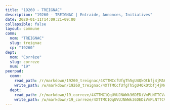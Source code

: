 ```yaml
---
title: "19260 - TREIGNAC"
description: "19260 - TREIGNAC | Entraide, Annonces, Initiatives"
date: 2020-01-11T14:09:21+09:00
collapsible: false
layout: commune
comm:
  nom: "TREIGNAC"
  slug: treignac
  cp: "19260"
dept:
  nom: "Corrèze"
  slug: correze
  num: "19"
peerpad:
  comm:
    read_path: /r/markdown/19260_treignac/4XTTMCcfUfgTh5gU4QkQtbfj4jMA6bDxhaunAHmr623ffnHFx
    write_path: /w/markdown/19260_treignac/4XTTMCcfUfgTh5gU4QkQtbfj4jMA6bDxhaunAHmr623ffnHFx-K3TgUBt4DTMtXXaRu7RWAT5Y6TwsYUuxdaDbJwnUhHs1hpjzRCBeDf24JYCCFv9inAYD5Dp34TNHueS4o4XjvpWtgLX91xk8DkBvw4QtdYXwZ2qMH6XyskwnQcWfKZb5vQvyiRPg
  dept:
    read_path: /r/markdown/19_correze/4XTTMC1QqUVUJNWWk36DEDiVmPLNTTCVay5E5gwEvpSf36VsS
    write_path: /w/markdown/19_correze/4XTTMC1QqUVUJNWWk36DEDiVmPLNTTCVay5E5gwEvpSf36VsS-K3TgUzu4fqyixiBZaA5Ejd2iCC9xJnV2MqYc8L2r22c4qVWWx9VnJmMAAFTQjLmwLDBGZ9pgHdAtPGZHV6pZb6y2bhgaqXFUJ1Fp1QgihzJpszTr9ow8JcXoeYzTUZfY7Rzzn9sS
---
```


